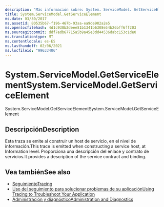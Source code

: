 ```yaml
---
description: 'Más información sobre: System. ServiceModel. GetServiceElement'
title: System.ServiceModel.GetServiceElement
ms.date: 03/30/2017
ms.assetid: 80535b67-f196-467b-93aa-ea9de902a2e5
ms.openlocfilehash: 4d1c938b2deee81b1341b6308e54b26bff6ff203
ms.sourcegitcommit: ddf7edb67715a5b9a45e3dd44536dabc153c1de0
ms.translationtype: MT
ms.contentlocale: es-ES
ms.lasthandoff: 02/06/2021
ms.locfileid: "99633406"
---
```

# <a name="systemservicemodelgetserviceelement"></a><span data-ttu-id="1c9bb-103">System.ServiceModel.GetServiceElement</span><span class="sxs-lookup"><span data-stu-id="1c9bb-103">System.ServiceModel.GetServiceElement</span></span>

<span data-ttu-id="1c9bb-104">System.ServiceModel.GetServiceElement</span><span class="sxs-lookup"><span data-stu-id="1c9bb-104">System.ServiceModel.GetServiceElement</span></span>  
  
## <a name="description"></a><span data-ttu-id="1c9bb-105">Descripción</span><span class="sxs-lookup"><span data-stu-id="1c9bb-105">Description</span></span>  

 <span data-ttu-id="1c9bb-106">Esta traza se emite al construir un host de servicio, en el nivel de información.</span><span class="sxs-lookup"><span data-stu-id="1c9bb-106">This trace is emitted when constructing a service host, at Information level.</span></span> <span data-ttu-id="1c9bb-107">Proporciona una descripción del enlace y contrato de servicios.</span><span class="sxs-lookup"><span data-stu-id="1c9bb-107">It provides a description of the service contract and binding.</span></span>  
  
## <a name="see-also"></a><span data-ttu-id="1c9bb-108">Vea también</span><span class="sxs-lookup"><span data-stu-id="1c9bb-108">See also</span></span>

- [<span data-ttu-id="1c9bb-109">Seguimiento</span><span class="sxs-lookup"><span data-stu-id="1c9bb-109">Tracing</span></span>](index.md)
- [<span data-ttu-id="1c9bb-110">Uso del seguimiento para solucionar problemas de su aplicación</span><span class="sxs-lookup"><span data-stu-id="1c9bb-110">Using Tracing to Troubleshoot Your Application</span></span>](using-tracing-to-troubleshoot-your-application.md)
- [<span data-ttu-id="1c9bb-111">Administración y diagnóstico</span><span class="sxs-lookup"><span data-stu-id="1c9bb-111">Administration and Diagnostics</span></span>](../index.md)
